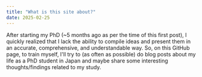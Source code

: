 ```yaml
---
title: "What is this site about?"
date: 2025-02-25
---
```


After starting my PhD (~5 months ago as per the time of this first post), I quickly realized that I lack the ability to compile ideas and present them in an accurate, comprehensive, and understandable way. So, on this GitHub page, to train myself, I'll try to (as often as possible) do blog posts about my life as a PhD student in Japan and maybe share some interesting thoughts/findings related to my study.
